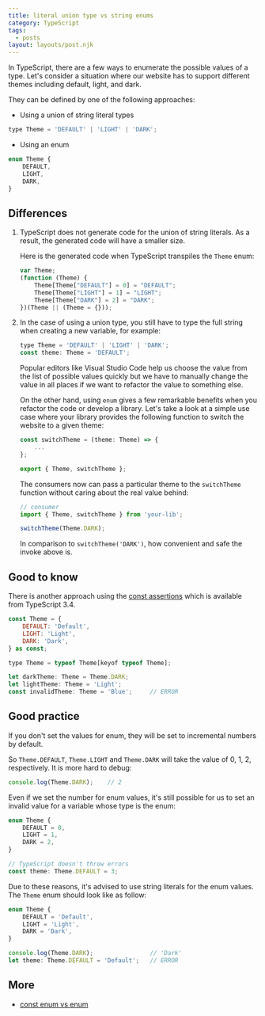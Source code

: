 ```yaml
---
title: literal union type vs string enums
category: TypeScript
tags:
  - posts
layout: layouts/post.njk
---
```


In TypeScript, there are a few ways to enumerate the possible values of a type. Let's consider a situation where our website has to support different themes including default, light, and dark.

They can be defined by one of the following approaches:

* Using a union of string literal types

```js
type Theme = 'DEFAULT' | 'LIGHT' | 'DARK';
```
    
* Using an enum

```js
enum Theme {
    DEFAULT,
    LIGHT,
    DARK,
}
```

## Differences

1. TypeScript does not generate code for the union of string literals. As a result, the generated code will have a smaller size.

    Here is the generated code when TypeScript transpiles the `Theme` enum:

    ```js
    var Theme;
    (function (Theme) {
        Theme[Theme["DEFAULT"] = 0] = "DEFAULT";
        Theme[Theme["LIGHT"] = 1] = "LIGHT";
        Theme[Theme["DARK"] = 2] = "DARK";
    })(Theme || (Theme = {}));
    ```

2. In the case of using a union type, you still have to type the full string when creating a new variable, for example:

    ```js
    type Theme = 'DEFAULT' | 'LIGHT' | 'DARK';
    const theme: Theme = 'DEFAULT';
    ```

    Popular editors like Visual Studio Code help us choose the value from the list of possible values quickly but we have to manually change the value in all places if we want to refactor the value to something else.

    On the other hand, using `enum` gives a few remarkable benefits when you refactor the code or develop a library.
    Let's take a look at a simple use case where your library provides the following function to switch the website to a given theme:

    ```js
    const switchTheme = (theme: Theme) => {
        ...
    };

    export { Theme, switchTheme };
    ```

    The consumers now can pass a particular theme to the `switchTheme` function without caring about the real value behind:

    ```js
    // consumer
    import { Theme, switchTheme } from 'your-lib';

    switchTheme(Theme.DARK);
    ```
        
    In comparison to `switchTheme('DARK')`, how convenient and safe the invoke above is.

## Good to know

There is another approach using the [const assertions](https://www.typescriptlang.org/docs/handbook/release-notes/typescript-3-4.html#const-assertions) which is available from TypeScript 3.4.

```js
const Theme = {
    DEFAULT: 'Default',
    LIGHT: 'Light',
    DARK: 'Dark',
} as const;

type Theme = typeof Theme[keyof typeof Theme];

let darkTheme: Theme = Theme.DARK;
let lightTheme: Theme = 'Light';
const invalidTheme: Theme = 'Blue';     // ERROR
```

## Good practice

If you don't set the values for enum, they will be set to incremental numbers by default.

So `Theme.DEFAULT`, `Theme.LIGHT` and `Theme.DARK` will take the value of 0, 1, 2, respectively. It is more hard to debug:

```js
console.log(Theme.DARK);    // 2
```

Even if we set the number for enum values, it's still possible for us to set an invalid value for a variable whose type is the enum:

```js
enum Theme {
    DEFAULT = 0,
    LIGHT = 1,
    DARK = 2,
}

// TypeScript doesn't throw errors
const theme: Theme.DEFAULT = 3;
```

Due to these reasons, it's advised to use string literals for the enum values. The `Theme` enum should look like as follow:

```js
enum Theme {
    DEFAULT = 'Default',
    LIGHT = 'Light',
    DARK = 'Dark',
}

console.log(Theme.DARK);                // 'Dark'
let theme: Theme.DEFAULT = 'Default';   // ERROR
```

## More

* [const enum vs enum](/const-enum-vs-enum)